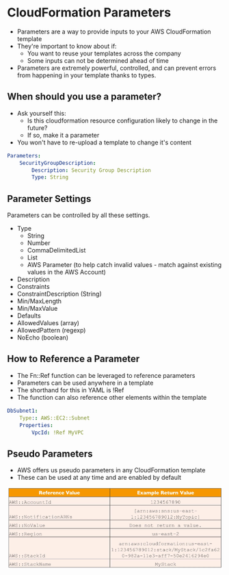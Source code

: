 # CloudFormation Parameters

- Parameters are a way to provide inputs to your AWS CloudFormation template
- They're important to know about if:
    - You want to reuse your templates across the company
    - Some inputs can not be determined ahead of time
- Parameters are extremely powerful, controlled, and can prevent errors from happening in your template thanks to types.

## When should you use a parameter?

- Ask yourself this:
    - Is this cloudformation resource configuration likely to change in the future?
    - If so, make it a parameter
- You won't have to re-upload a template to change it's content

```yml
Parameters:
    SecurityGroupDescription:
        Description: Security Group Description
        Type: String
```

## Parameter Settings

Parameters can be controlled by all these settings.

- Type
    - String
    - Number
    - CommaDelimitedList
    - List<Type>
    - AWS Parameter (to help catch invalid values - match against existing values in the AWS Account)
- Description
- Constraints
- ConstraintDescription (String)
- Min/MaxLength
- Min/MaxValue
- Defaults
- AllowedValues (array)
- AllowedPattern (regexp)
- NoEcho (boolean)

## How to Reference a Parameter

- The Fn::Ref function can be leveraged to reference parameters
- Parameters can be used anywhere in a template
- The shorthand for this in YAML is !Ref
- The function can also reference other elements within the template

```yml
DbSubnet1:
    Type:: AWS::EC2::Subnet
    Properties:
        VpcId: !Ref MyVPC
```

## Pseudo Parameters

- AWS offers us pseudo parameters in any CloudFormation template
- These can be used at any time and are enabled by default

![](img/2022-04-21-11-09-00.png)